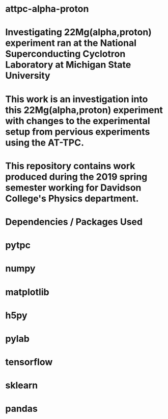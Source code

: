 # attpc-alpha-proton

# Investigating 22Mg(alpha,proton) experiment ran at the National Superconducting Cyclotron Laboratory at Michigan State University

# This work is an investigation into this 22Mg(alpha,proton) experiment with changes to the experimental setup from pervious experiments using the AT-TPC.

# This repository contains work produced during the 2019 spring semester working for Davidson College's Physics department.

# Dependencies /  Packages Used

# pytpc
# numpy
# matplotlib
# h5py
# pylab
# tensorflow
# sklearn
# pandas

